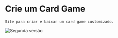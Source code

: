 # Crie um Card Game

```
Site para criar e baixar um card game customizado.
```
![Segunda versão](./images/presentation.png)
